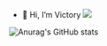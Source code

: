 - 👋 Hi, I’m Victory
<a><img src="https://img.shields.io/badge/Django-F7DF1E?style=flat-square&logo=Django&logoColor=black"/></a>
<!---
apollo058/apollo058 is a ✨ special ✨ repository because its `README.md` (this file) appears on your GitHub profile.
You can click the Preview link to take a look at your changes.
--->
![Anurag's GitHub stats](https://github-readme-stats.vercel.app/api?username=apollo058&show_icons=true&theme=radical)
